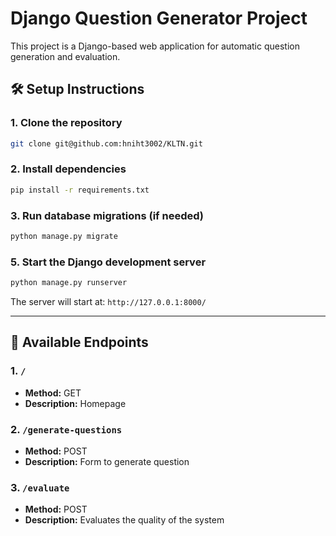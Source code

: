 # Django Question Generator Project

This project is a Django-based web application for automatic question generation and evaluation.

## 🛠️ Setup Instructions

### 1. Clone the repository

```bash
git clone git@github.com:hniht3002/KLTN.git
```

### 2. Install dependencies

```bash
pip install -r requirements.txt
```

### 3. Run database migrations (if needed)

```bash
python manage.py migrate
```

### 5. Start the Django development server

```bash
python manage.py runserver
```

The server will start at: `http://127.0.0.1:8000/`

---

## 📌 Available Endpoints

### 1. `/`
- **Method:** GET  
- **Description:** Homepage

### 2. `/generate-questions`
- **Method:** POST  
- **Description:** Form to generate question 

### 3. `/evaluate`
- **Method:** POST  
- **Description:** Evaluates the quality of the system
